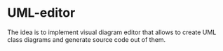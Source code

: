 # UML-editor
The idea is to implement visual diagram editor that allows to create UML class diagrams and generate source  code out of them.
